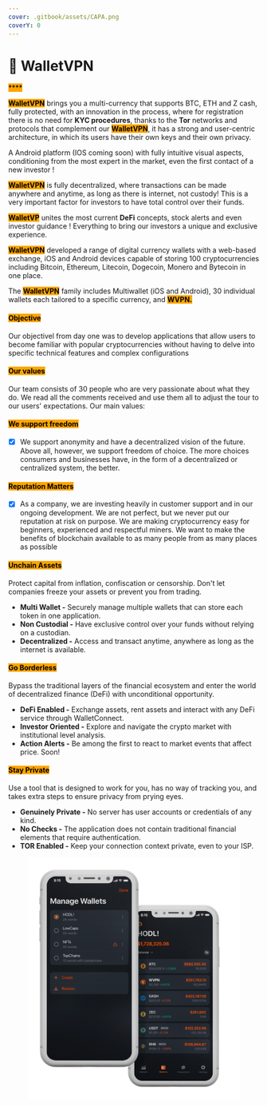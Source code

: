 ```yaml
---
cover: .gitbook/assets/CAPA.png
coverY: 0
---
```


# 💼 WalletVPN

<mark style="background-color:orange;">****</mark>

<mark style="background-color:orange;">**WalletVPN**</mark> brings you a multi-currency that supports BTC, ETH and Z cash, fully protected, with an innovation in the process, where for registration there is no need for **KYC procedures**, thanks to the **Tor** networks and protocols that complement our <mark style="background-color:orange;">**WalletVPN**</mark>, it has a strong and user-centric architecture, in which its users have their own keys and their own privacy.

A Android platform (IOS coming soon) with fully intuitive visual aspects, conditioning from the most expert in the market, even the first contact of a new investor !

<mark style="background-color:orange;">**WalletVPN**</mark> is fully decentralized, where transactions can be made anywhere and anytime, as long as there is internet, not custody! This is a very important factor for investors to have total control over their funds.

<mark style="background-color:orange;">**WalletVP**</mark> unites the most current **DeFi** concepts, stock alerts and even investor guidance ! Everything to bring our investors a unique and exclusive experience.

<mark style="background-color:orange;">**WalletVPN**</mark>  developed a range of digital currency wallets with a web-based exchange, iOS and Android devices capable of storing 100 cryptocurrencies including Bitcoin, Ethereum, Litecoin, Dogecoin, Monero and Bytecoin in one place.&#x20;

The <mark style="background-color:orange;">**WalletVPN**</mark> family includes Multiwallet (iOS and Android), 30 individual wallets each tailored to a specific currency, and <mark style="background-color:orange;"></mark> <mark style="background-color:orange;"></mark><mark style="background-color:orange;">**WVPN.**</mark>

#### <mark style="background-color:orange;">Objective</mark>

Our objectivel from day one was to develop applications that allow users to become familiar with popular cryptocurrencies without having to delve into specific technical features and complex configurations

#### <mark style="background-color:orange;">Our values</mark>

Our team consists of 30 people who are very passionate about what they do. We read all the comments received and use them all to adjust the tour to our users' expectations. Our main values:

#### <mark style="background-color:orange;">We support freedom</mark>

* [x] We support anonymity and have a decentralized vision of the future. Above all, however, we support freedom of choice. The more choices consumers and businesses have, in the form of a decentralized or centralized system, the better.

#### <mark style="background-color:orange;">Reputation Matters</mark>

* [x] As a company, we are investing heavily in customer support and in our ongoing development. We are not perfect, but we never put our reputation at risk on purpose. We are making cryptocurrency easy for beginners, experienced and respectful miners. We want to make the benefits of blockchain available to as many people from as many places as possible

#### <mark style="background-color:orange;">Unchain Assets</mark>

Protect capital from inflation, confiscation or censorship. Don't let companies freeze your assets or prevent you from trading.

* **Multi Wallet -** Securely manage multiple wallets that can store each token in one application.
* **Non Custodial -** Have exclusive control over your funds without relying on a custodian.
* **Decentralized -** Access and transact anytime, anywhere as long as the internet is available.

#### <mark style="background-color:orange;">Go Borderless</mark>

Bypass the traditional layers of the financial ecosystem and enter the world of decentralized finance (DeFi) with unconditional opportunity.

* **DeFi Enabled -** Exchange assets, rent assets and interact with any DeFi service through WalletConnect.
* **Investor Oriented  -** Explore and navigate the crypto market with institutional level analysis.
* **Action Alerts -**  Be among the first to react to market events that affect price. Soon!

#### <mark style="background-color:orange;">Stay Private</mark>

Use a tool that is designed to work for you, has no way of tracking you, and takes extra steps to ensure privacy from prying eyes.

* **Genuinely Private -** No server has user accounts or credentials of any kind.
* **No Checks -** The application does not contain traditional financial elements that require authentication.
* **TOR Enabled -** Keep your connection context private, even to your ISP.



<figure><img src=".gitbook/assets/Menu.png" alt=""><figcaption></figcaption></figure>
